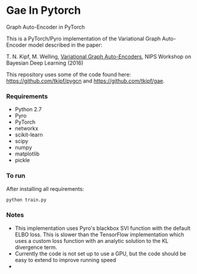 # Gae In Pytorch
Graph Auto-Encoder in PyTorch

This is a PyTorch/Pyro implementation of the Variational Graph Auto-Encoder model described in the paper:
 
T. N. Kipf, M. Welling, [Variational Graph Auto-Encoders](https://arxiv.org/abs/1611.07308), NIPS Workshop on Bayesian Deep Learning (2016)

This repository uses some of the code found here: https://github.com/tkipf/pygcn and https://github.com/tkipf/gae. 

### Requirements
- Python 2.7
- Pyro
- PyTorch
- networkx
- scikit-learn
- scipy
- numpy
- matplotlib
- pickle


### To run
After installing all requirements:
```bash
python train.py
```

### Notes
- This implementation uses Pyro's blackbox SVI function with the default ELBO loss. This is slower than the TensorFlow implementation which uses a custom loss function with an analytic solution to the KL divergence term. 
- Currently the code is not set up to use a GPU, but the code should be easy to extend to improve running speed
- 
